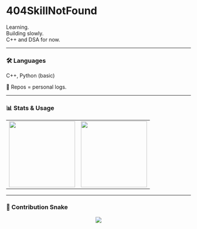 # 404SkillNotFound

Learning.  
Building slowly.  
C++ and DSA for now.

---

### 🛠 Languages  
C++, Python (basic)

📂 Repos = personal logs.

---

### 📊 Stats & Usage

<table>
  <tr>
    <td>
      <img src="https://github-readme-stats.vercel.app/api?username=404SkillNotFound&show_icons=true&theme=tokyonight&hide_border=true" height="180px"/>
    </td>
    <td>
      <img src="https://github-readme-stats.vercel.app/api/top-langs/?username=404SkillNotFound&layout=compact&theme=tokyonight&hide_border=true" height="180px"/>
    </td>
  </tr>
</table>

---

### 🐍 Contribution Snake

<p align="center">
  <img src="https://github.com/404SkillNotFound/404SkillNotFound/raw/output/github-contribution-grid-snake.svg" />
</p>
